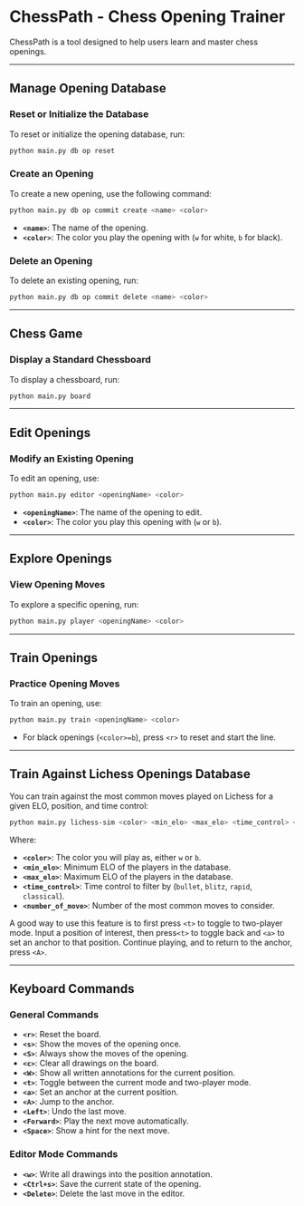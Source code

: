 # ChessPath - Chess Opening Trainer

ChessPath is a tool designed to help users learn and master chess openings.

---

## Manage Opening Database

### Reset or Initialize the Database

To reset or initialize the opening database, run:

```bash
python main.py db op reset
```

### Create an Opening

To create a new opening, use the following command:

```bash
python main.py db op commit create <name> <color>
```

- **`<name>`**: The name of the opening.  
- **`<color>`**: The color you play the opening with (`w` for white, `b` for black).

### Delete an Opening

To delete an existing opening, run:

```bash
python main.py db op commit delete <name> <color>
```

---

## Chess Game

### Display a Standard Chessboard

To display a chessboard, run:

```bash
python main.py board
```

---

## Edit Openings

### Modify an Existing Opening

To edit an opening, use:

```bash
python main.py editor <openingName> <color>
```

- **`<openingName>`**: The name of the opening to edit.  
- **`<color>`**: The color you play this opening with (`w` or `b`).

---

## Explore Openings

### View Opening Moves

To explore a specific opening, run:

```bash
python main.py player <openingName> <color>
```

---

## Train Openings

### Practice Opening Moves

To train an opening, use:

```bash
python main.py train <openingName> <color>
```

- For black openings (`<color>=b`), press `<r>` to reset and start the line.

---

## Train Against Lichess Openings Database

You can train against the most common moves played on Lichess for a given ELO, position, and time control:

```bash
python main.py lichess-sim <color> <min_elo> <max_elo> <time_control> <number_of_move>
```

Where:
- **`<color>`**: The color you will play as, either `w` or `b`.  
- **`<min_elo>`**: Minimum ELO of the players in the database.  
- **`<max_elo>`**: Maximum ELO of the players in the database.  
- **`<time_control>`**: Time control to filter by (`bullet`, `blitz`, `rapid`, `classical`).  
- **`<number_of_move>`**: Number of the most common moves to consider.

A good way to use this feature is to first press `<t>` to toggle to two-player mode. Input a position of interest, then press`<t>` to toggle back and `<a>` to set an anchor to that position. Continue playing, and to return to the anchor, press `<A>`.

---

## Keyboard Commands

### General Commands

- **`<r>`**: Reset the board.  
- **`<s>`**: Show the moves of the opening once.  
- **`<S>`**: Always show the moves of the opening.  
- **`<c>`**: Clear all drawings on the board.  
- **`<W>`**: Show all written annotations for the current position.  
- **`<t>`**: Toggle between the current mode and two-player mode.  
- **`<a>`**: Set an anchor at the current position.  
- **`<A>`**: Jump to the anchor.  
- **`<Left>`**: Undo the last move.  
- **`<Forward>`**: Play the next move automatically.  
- **`<Space>`**: Show a hint for the next move.

### Editor Mode Commands

- **`<w>`**: Write all drawings into the position annotation.  
- **`<Ctrl+s>`**: Save the current state of the opening.  
- **`<Delete>`**: Delete the last move in the editor.